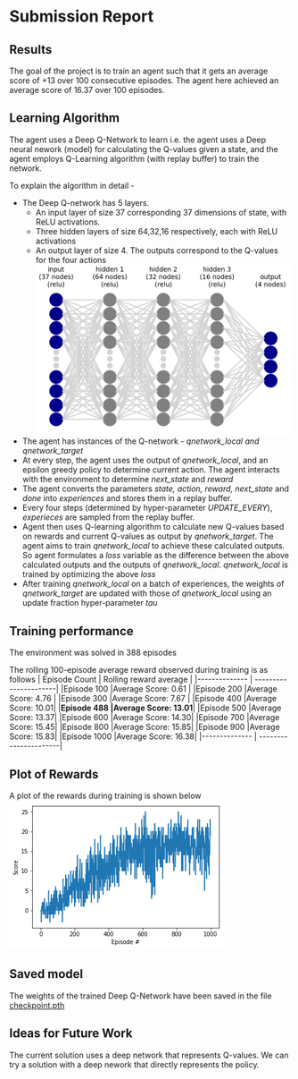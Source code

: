 # Submission Report

## Results

The goal of the project is to train an agent such that it gets an average score of +13 over 100 consecutive episodes. The agent here achieved an average score of 16.37 over 100 episodes.


## Learning Algorithm

The agent uses a Deep Q-Network to learn i.e. the agent uses a Deep neural nework (model) for calculating the Q-values given a state, and the agent employs Q-Learning algorithm (with replay buffer) to train the network.

To explain the algorithm in detail -
 * The Deep Q-network has 5 layers.
   * An input layer of size 37 corresponding 37 dimensions of state, with ReLU activations.
   * Three hidden layers of size 64,32,16 respectively, each with ReLU activations
   * An output layer of size 4. The outputs correspond to the Q-values for the four actions
   ![Q-network](my_network.png)
 * The agent has instances of the  Q-network - *qnetwork_local and qnetwork_target*
 * At every step, the agent uses the output of *qnetwork_local*, and an epsilon greedy policy to determine current action. The agent interacts with the environment to determine *next_state* and *reward*
 * The agent converts the parameters *state, action, reward, next_state* and *done* into *experiences* and stores them in a replay buffer.   
 * Every four steps (determined by hyper-parameter *UPDATE_EVERY*), *experieces* are sampled from the replay buffer. 
 * Agent then uses Q-learning algorithm to calculate new Q-values based on rewards and current Q-values as output by *qnetwork_target*. The agent aims to train *qnetwork_local* to achieve these calculated outputs. So agent formulates a *loss* variable as the difference between the above calculated outputs and the outputs of *qnetwork_local*. *qnetwork_local* is trained by optimizing the above *loss*
 * After training *qnetwork_local* on a batch of experiences, the weights of *qnetwork_target* are updated with those of *qnetwork_local* using an update fraction hyper-parameter *tau*

## Training performance

The environment was solved in 388 episodes

The rolling 100-episode average reward observed during training is as follows
| Episode Count | Rolling reward average |
|-------------- | ----------------------|
|Episode 100  |Average Score: 0.61 | 
|Episode 200  |Average Score: 4.76 |
|Episode 300  |Average Score: 7.67 |
|Episode 400  |Average Score: 10.01|
|**Episode 488 |Average Score: 13.01**|
|Episode 500  |Average Score: 13.37|
|Episode 600  |Average Score: 14.30|
|Episode 700  |Average Score: 15.45|
|Episode 800  |Average Score: 15.85|
|Episode 900  |Average Score: 15.83|
|Episode 1000 |Average Score: 16.38|
|-------------- | ----------------------|

## Plot of Rewards

A plot of the rewards during training is shown below 
![Average reward during training](training_plot.png)

## Saved model

The weights of the trained Deep Q-Network have been saved in the file [checkpoint.pth](checkpoint.pth)

## Ideas for Future Work

The current solution uses a deep network that represents Q-values. We can try a solution with a deep nework that directly represents the policy.


